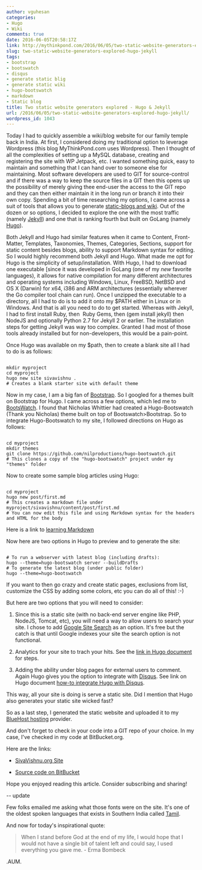 ```yaml
---
author: vguhesan
categories:
- Hugo
- Wiki
comments: true
date: 2016-06-05T20:58:17Z
link: http://mythinkpond.com/2016/06/05/two-static-website-generators-explored-hugo-jekyll/
slug: two-static-website-generators-explored-hugo-jekyll
tags:
- bootstrap
- bootswatch
- disqus
- generate static blig
- generate static wiki
- hugo-bootswatch
- markdown
- Static blog
title: Two static website generators explored - Hugo & Jekyll
url: /2016/06/05/two-static-website-generators-explored-hugo-jekyll/
wordpress_id: 1043
---
```


Today I had to quickly assemble a wiki/blog website for our family temple back in India. At first, I considered doing my traditional option to leverage Wordpress (this blog MyThinkPond.com uses Wordpress). Then I thought of all the complexities of setting up a MySQL database, creating and registering the site with WP Jetpack, etc. I wanted something quick, easy to maintain and something that I can hand over to someone else for maintaining. Most software developers are used to GIT for source-control and if there was a way to keep the source files in a GIT then this opens up the possibility of merely giving thee end-user the access to the GIT repo and they can then either maintain it in the long run or branch it into their own copy. Spending a bit of time researching my options, I came across a suit of tools that allows you to generate [static-blogs and wiki](http://www.staticgen.com/). Out of the dozen or so options, I decided to explore the one with the most traffic (namely [Jekyll](https://jekyllrb.com/)) and one that is ranking fourth but built on GoLang (namely [Hugo](https://gohugo.io/)).

Both Jekyll and Hugo had similar features when it came to Content, Front-Matter, Templates, Taxonomies, Themes, Categories, Sections, support for static content besides blogs, ability to support Markdown syntax for editing. So I would highly recommend both Jekyll and Hugo. What made me opt for Hugo is the simplicity of setup/installation. With Hugo, I had to download one executable [since it was developed in GoLang (one of my *new* favorite languages), it allows for native compilation for many different architectures and operating systems including Windows, Linux, FreeBSD, NetBSD and OS X (Darwin) for x64, i386 and ARM architectures (essentially wherever the Go compiler tool chain can run). Once I unzipped the executable to a directory, all I had to do is to add it onto my $PATH either in Linux or in Windows. And that is all you need to do to get started. Whereas with Jekyll, I had to first install Ruby, then  Ruby Gems, then (gem install jekyll) then NodeJS and optionally Python 2.7 for Jekyll 2 or earlier. The installation steps for getting Jekyll was way too complex. Granted I had most of those tools already installed but for non-developers, this would be a pain-point.

Once Hugo was available on my $path, then to create a blank site all I had to do is as follows:

<pre><code>
mkdir myproject
cd myproject
hugo new site sivavishnu .
# Creates a blank starter site with default theme
</code></pre>

Now in my case, I am a big fan of [Bootstrap](http://getbootstrap.com/). So I googled for a themes built on Bootstrap for Hugo. I came across a few options, which led me to [BootsWatch](https://bootswatch.com/). I found that Nicholas Whittier had created a Hugo-Bootswatch (Thank you Nicholas) theme built on top of Bootswatch&gt;Bootstrap. So to integrate Hugo-Bootswatch to my site, I followed directions on Hugo as follows:

<pre><code>
cd myproject
mkdir themes
git clone https://github.com/nilproductions/hugo-bootswatch.git
# This clones a copy of the "hugo-bootswatch" project under my "themes" folder
</code></pre>

Now to create some sample blog articles using Hugo:

<pre><code>
cd myproject
hugo new post/first.md
# This creates a markdown file under myproject/sivavishnu/content/post/first.md
# You can now edit this file and using Markdown syntax for the headers and HTML for the body
</code></pre>

Here is a link to [learning Markdown](https://github.com/adam-p/markdown-here/wiki/Markdown-Cheatsheet)

Now here are two options in Hugo to preview and to generate the site:

<pre><code>
# To run a webserver with latest blog (including drafts):
hugo --theme=hugo-bootswatch server --buildDrafts
# To generate the latest blog (under public folder)
hugo --theme=hugo-bootswatch
</code></pre>

If you want to then go crazy and create static pages, exclusions from list, customize the CSS by adding some colors, etc you can do
all of this! :-)

But here are two options that you will need to consider:



	
  1. Since this is a static site (with no back-end server engine like PHP, NodeJS, Tomcat, etc), you will need a way to allow users to search your site. I chose to add [Google Site Search](https://cse.google.com/cse/all) as an option. It's free but the catch is that until Google indexes your site the search option is not functional.

	
  2. Analytics for your site to trach your hits. See the [link in Hugo document](https://gohugo.io/extras/analytics/) for steps.

	
  3. Adding the ability under blog pages for external users to comment. Again Hugo gives you the option to integrate with [Disqus](https://disqus.com/). See link on Hugo document [how-to integrate Hugo with Disqus](https://gohugo.io/extras/comments/).


This way, all your site is doing is serve a static site. Did I mention that Hugo also generates your static site wicked fast?

So as a last step, I generated the static website and uploaded it to my [BlueHost hosting](https://www.bluehost) provider.

And don't forget to check in your code into a GIT repo of your choice. In my case, I've checked in my code at BitBucket.org.

Here are the links:



	
  * [SivaVishnu.org Site](http://sivavishnu.org/)

	
  * [Source code on BitBucket](https://bitbucket.org/vguhesan/sivavishnu.org)


Hope you enjoyed reading this article. Consider subscribing and sharing!

-- update

Few folks emailed me asking what those fonts were on the site. It's one of the oldest spoken languages that exists in Southern India called [Tamil](https://en.wikipedia.org/wiki/Tamil_language).

And now for today's inspirational quote:


<blockquote>When I stand before God at the end of my life, I would hope that I would not have a single bit of talent left and could say, I used everything you gave me.
- Erma Bombeck</blockquote>


.AUM.
